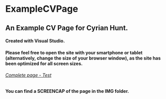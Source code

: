 # ExampleCVPage
## An Example CV Page for Cyrian Hunt.

#### Created with Visual Studio.

#### Please feel free to open the site with your smartphone or tablet (alternatively, change the size of your browser window), as the site has been optimized for all screen sizes.
###### [Complete page - Test](https://ficazam.github.io/ExampleCVPage/)

#### You can find a SCREENCAP of the page in the IMG folder.
